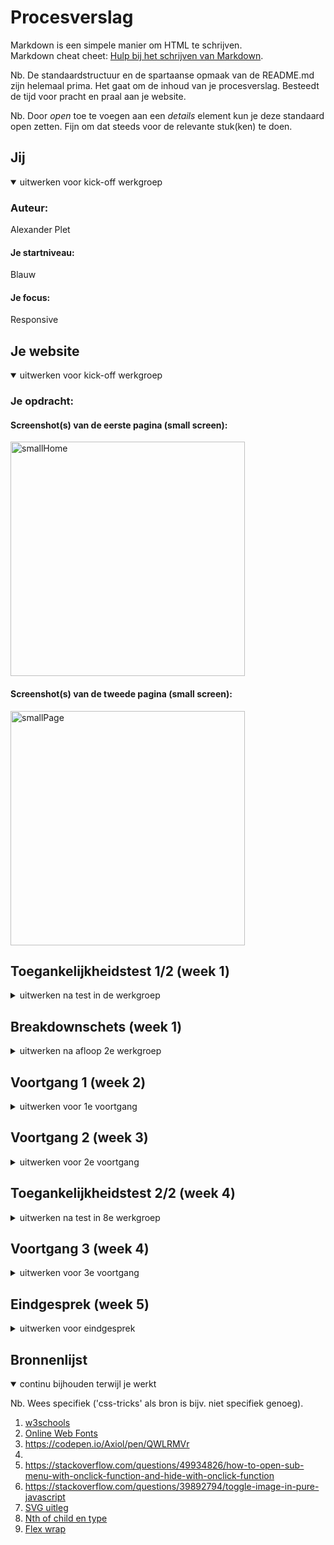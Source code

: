 # Procesverslag
Markdown is een simpele manier om HTML te schrijven.  
Markdown cheat cheet: [Hulp bij het schrijven van Markdown](https://github.com/adam-p/markdown-here/wiki/Markdown-Cheatsheet).

Nb. De standaardstructuur en de spartaanse opmaak van de README.md zijn helemaal prima. Het gaat om de inhoud van je procesverslag. Besteedt de tijd voor pracht en praal aan je website.

Nb. Door *open* toe te voegen aan een *details* element kun je deze standaard open zetten. Fijn om dat steeds voor de relevante stuk(ken) te doen.





## Jij

<details open>
  <summary>uitwerken voor kick-off werkgroep</summary>

  ### Auteur:
  Alexander Plet

  #### Je startniveau:
  Blauw

  #### Je focus:
  Responsive
 
</details>





## Je website

<details open>
  <summary>uitwerken voor kick-off werkgroep</summary>

  ### Je opdracht:
  [](gamma.nl)
  #### Screenshot(s) van de eerste pagina (small screen): 
  
  <img src="images/smallHome.png" width="375px" alt="smallHome">

  #### Screenshot(s) van de tweede pagina (small screen):
  <img src="images/smallPage.png" width="375px" alt="smallPage">
 
</details>



## Toegankelijkheidstest 1/2 (week 1)

<details>
  <summary>uitwerken na test in de werkgroep</summary>
 
  <p>Niet aanwezig geweest in verband met stage</p>
  ### Bevindingen
  Lijst met je bevindingen die in de test naar voren kwamen:
  - met nette semantische code kan de screenreader alle relevante html elementen voorlezen

  #### Screenreader
  Hier korte omschrijving (met indien nodig afbeeldingen)
  - met nette semantische code kan de screenreader alle relevante html elementen voorlezen
  
  Hier een omschrijving van hoe het opgelost kan worden (met indien nodig afbeeldingen)

  #### Muis en Toetsenbord 
  Hier korte omschrijving (met indien nodig afbeeldingen)
  - met keyboard shortcuts zoals de pijltjes toetsen kan een website makkelijk genavigeert worden als de gebruiker niet met een muis kan werken ivm restricties

  #### Motoriek (shocks, elastiekjes)
  Hier korte omschrijving (met indien nodig afbeeldingen)
  - met keyboard shortcuts zoals de pijltjes toetsen kan een website makkelijk genavigeert worden als de gebruiker niet met een muis kan werken ivm restricties
  
  #### Visueel (brillen, contrast, kleurenblind, dark/light). 
  Hier korte omschrijving (met indien nodig afbeeldingen)
  - met contrast kan er gedacht worden om niet van die velle kleuren te gebruiken sinds iemand met kleurenblindheid bijvoorbeeld het verschil niet zal zien.
  - speel met contrast, dark/light modes
  

</details>



## Breakdownschets (week 1)

<details>
  <summary>uitwerken na afloop 2e werkgroep</summary>

  ### de hele pagina: 
<img src="images/smallHomeBreakdown.png" width="375px" alt="smallHome">

  ### dynamisch deel (bijv menu): 
<img src="images/smallPageBreakdown.png" width="375px" alt="smallHome">

  ### wellicht nog een dynamisch deel (bijv filter): 

</details>





## Voortgang 1 (week 2)

<details>
  <summary>uitwerken voor 1e voortgang</summary>

  ### Stand van zaken
  hier dit ging goed & dit was lastig (neem ook screenshots op van delen van je website en code)
  Had de breakdown alleen voor voortgang 1.

  ### Agenda voor meeting
  


  ### Verslag van meeting
  hier na afloop snel de uitkomsten van de meeting vastleggen

  - gekeken naar de correcte html tags die horen bij welke gedeelte van de website

</details>





## Voortgang 2 (week 3)

<details>
  <summary>uitwerken voor 2e voortgang</summary>

  ### Stand van zaken
  hier dit ging goed & dit was lastig (neem ook screenshots op van delen van je website en code)
  <img src="images/progress%20(2).png" width="375px" alt="progressie">!
  
  Heb mijn html code compleet van de homepage, alleen nog stylen met css!

  ### Agenda voor meeting

  ### Verslag van meeting
  Tijdens de meeting liet ik zien dat ik de website Gamma heb nagemaakt. Heb alle html content erin zitten, maar het cssen moest nog gebeuren.
  Ik kreeg te horen dat ik goed opweg was. 

</details>





## Toegankelijkheidstest 2/2 (week 4)

<details>
  <summary>uitwerken na test in 8e werkgroep</summary>

  Met microsoft toegankelijkheids tool beetje lopen spelen.

  ### Bevindingen
  Lijst met je bevindingen die in de test naar voren kwamen (geef ook aan wat er verbeterd is):
  
  Voortgang van website was niet geweldig dus niet al te veel nuttige info gehaald uit toegankelijkheidstest
  
  #### Screenreader
  Hier korte omschrijving (met indien nodig afbeeldingen)
  
  screenreader noemt de alt van de images nicely
  
  Hier een omschrijving van hoe het opgelost kan worden (met indien nodig afbeeldingen)



  #### Muis en Toetsenbord 
  Hier korte omschrijving (met indien nodig afbeeldingen)

  Screen reader kon lezen waar ik op klikte

  Hier een omschrijving van hoe het opgelost kan worden (met indien nodig afbeeldingen)

  -

  #### Motoriek (shocks, elastiekjes)
  Hier korte omschrijving (met indien nodig afbeeldingen)

  nvt

  Hier een omschrijving van hoe het opgelost kan worden (met indien nodig afbeeldingen)

  -

  #### Visueel (brillen, contrast, kleurenblind, dark/light). 
  Hier korte omschrijving (met indien nodig afbeeldingen)
  
  site maakt gebruik van blauwe kleuren
  
  Hier een omschrijving van hoe het opgelost kan worden (met indien nodig afbeeldingen)

</details>





## Voortgang 3 (week 4)

<details>
  <summary>uitwerken voor 3e voortgang</summary>

  ### Stand van zaken
  hier dit ging goed & dit was lastig (neem ook screenshots op van delen van je website en code)
  <img src="images/progress%20(2).png" width="375px" alt="progressie">!

  ### Agenda voor meeting

  ### Verslag van meeting
  nth-of-type kan mij helpen met verschillende articles stylen
  Heb een beter beeld wat ik kan doen voor mijn microinteractie

</details>




## Eindgesprek (week 5)

<details>
  <summary>uitwerken voor eindgesprek</summary>

  ### Je uitkomst - karakteristiek screenshots:
  <img src="images/fullPageUitkomst.png" width="375px" alt="gamma">
  was overnieuw begonnen terwijl ik wat hulp kreeg van een ICT'er

  ### Dit ging goed/Heb ik geleerd: 
  Korte omschrijving met plaatjes

  Geleerd beter te werken met flex
  Hoe ik SVGs kan ophalen vanuit de website zelf ipv local afbeeldingen steeds te downloaden.
  <img src="images/SVG.jpeg" width="375px" alt="top">


  ### Dit was lastig/Is niet gelukt:
  Korte omschrijving met plaatjes
  
  Responsive ging niet al te geweldig
  nth of type en nth of child moeilijk wanneer te veel genest samen met het geen classes gebruiken heb ik moeten stylen in html ;\
  alle voorbeelden online maken gebruik van classes en divs 
  
  <img src="images/resp1.png" width="375px" alt="actual">
  <img src="images/respO.png" width="375px" alt="own">
</details>





## Bronnenlijst

<details open>
  <summary>continu bijhouden terwijl je werkt</summary>

  Nb. Wees specifiek ('css-tricks' als bron is bijv. niet specifiek genoeg).

1. <a href="https://www.w3schools.com/">w3schools</a>
2. <a href="http://www.onlinewebfonts.com">Online Web Fonts</a>
3. <a href="https://codepen.io/Axiol/pen/QWLRMVr">https://codepen.io/Axiol/pen/QWLRMVr</a>
5. <a href="gamma.nl"></a>
6. <a href="https://stackoverflow.com/questions/49934826/how-to-open-sub-menu-with-onclick-function-and-hide-with-onclick-function">https://stackoverflow.com/questions/49934826/how-to-open-sub-menu-with-onclick-function-and-hide-with-onclick-function</a>
7. <a href="https://stackoverflow.com/questions/39892794/toggle-image-in-pure-javascript">https://stackoverflow.com/questions/39892794/toggle-image-in-pure-javascript</a>
8. <a href="https://www.youtube.com/watch?v=emFMHH2Bfvo">SVG uitleg</a>
9. <a href="https://www.youtube.com/watch?v=dMxOojFq2ho">Nth of child en type</a>
10. <a href="https://www.w3schools.com/cssref/css3_pr_flex-wrap.php"> Flex wrap </a>

</details>